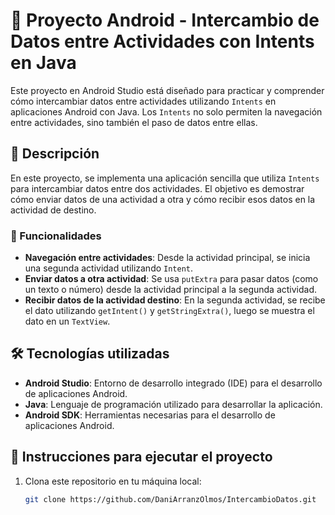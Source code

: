 # 📱 Proyecto Android - Intercambio de Datos entre Actividades con Intents en Java

Este proyecto en Android Studio está diseñado para practicar y comprender cómo intercambiar datos entre actividades utilizando `Intents` en aplicaciones Android con Java. Los `Intents` no solo permiten la navegación entre actividades, sino también el paso de datos entre ellas.

## 📝 Descripción

En este proyecto, se implementa una aplicación sencilla que utiliza `Intents` para intercambiar datos entre dos actividades. El objetivo es demostrar cómo enviar datos de una actividad a otra y cómo recibir esos datos en la actividad de destino.

### 🔧 Funcionalidades

- **Navegación entre actividades**: Desde la actividad principal, se inicia una segunda actividad utilizando `Intent`.
- **Enviar datos a otra actividad**: Se usa `putExtra` para pasar datos (como un texto o número) desde la actividad principal a la segunda actividad.
- **Recibir datos de la actividad destino**: En la segunda actividad, se recibe el dato utilizando `getIntent()` y `getStringExtra()`, luego se muestra el dato en un `TextView`.

## 🛠️ Tecnologías utilizadas

- **Android Studio**: Entorno de desarrollo integrado (IDE) para el desarrollo de aplicaciones Android.
- **Java**: Lenguaje de programación utilizado para desarrollar la aplicación.
- **Android SDK**: Herramientas necesarias para el desarrollo de aplicaciones Android.

## 🚀 Instrucciones para ejecutar el proyecto

1. Clona este repositorio en tu máquina local:

   ```bash
   git clone https://github.com/DaniArranzOlmos/IntercambioDatos.git
